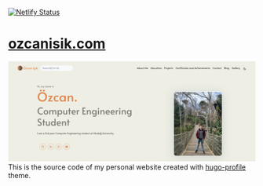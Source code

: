 [![Netlify Status](https://api.netlify.com/api/v1/badges/01f2a2e2-22ba-4613-a5b7-0843654d37b5/deploy-status)](https://app.netlify.com/sites/ozcanisik/deploys)
# [ozcanisik.com](https://ozcanisik.com/)
![login](./Screenshots/website-screenshot.png "Homepage")
This is the source code of my personal website created with [hugo-profile](https://github.com/gurusabarish/hugo-profile) theme.